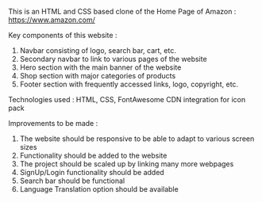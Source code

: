 This is an HTML and CSS based clone of the Home Page of Amazon : https://www.amazon.com/

Key components of this website : 
1. Navbar consisting of logo, search bar, cart, etc.
2. Secondary navbar to link to various pages of the website
3. Hero section with the main banner of the website
4. Shop section with major categories of products
5. Footer section with frequently accessed links, logo, copyright, etc.

Technologies used : HTML, CSS, FontAwesome CDN integration for icon pack

Improvements to be made : 
1. The website should be responsive to be able to adapt to various screen sizes
2. Functionality should be added to the website
3. The project should be scaled up by linking many more webpages
4. SignUp/Login functionality should be added
5. Search bar should be functional
6. Language Translation option should be available
